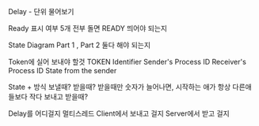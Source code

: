 
Delay - 단위 물어보기

Ready 표시 여부
	5개 전부 돌면 READY 띄어야 되는지
	
State Diagram Part 1 , Part 2 둘다 해야 되는지

Token에 실어 보내야 할것
	TOKEN Identifier
	Sender's Process ID
	Receiver's Process ID
	State from the sender
	
State + 방식
	보낼때?
	 받을때?
		 받을때만 숫자가 늘어나면, 시작하는 애가 항상 다른애들보다 작다
	 보내고 받을때?

Delay를 어디걸지
	멀티스레드
		Client에서 보내고 걸지
		Server에서 받고 걸지
